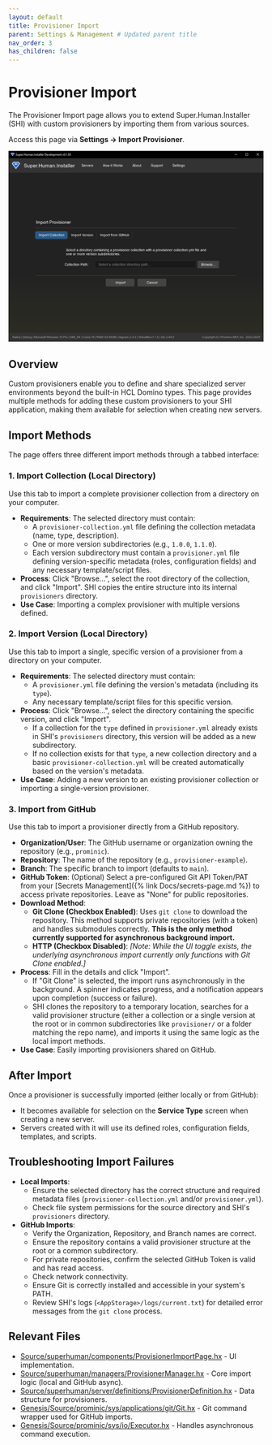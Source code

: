 ```yaml
---
layout: default
title: Provisioner Import
parent: Settings & Management # Updated parent title
nav_order: 3
has_children: false
---
```


# Provisioner Import

The Provisioner Import page allows you to extend Super.Human.Installer (SHI) with custom provisioners by importing them from various sources.

Access this page via **Settings -> Import Provisioner**.

![Provisioner Import Page](../Assets/images/docs/import-provisioner.png)

## Overview

Custom provisioners enable you to define and share specialized server environments beyond the built-in HCL Domino types. This page provides multiple methods for adding these custom provisioners to your SHI application, making them available for selection when creating new servers.

## Import Methods

The page offers three different import methods through a tabbed interface:

### 1. Import Collection (Local Directory)

Use this tab to import a complete provisioner collection from a directory on your computer.

*   **Requirements**: The selected directory must contain:
    *   A `provisioner-collection.yml` file defining the collection metadata (name, type, description).
    *   One or more version subdirectories (e.g., `1.0.0`, `1.1.0`).
    *   Each version subdirectory must contain a `provisioner.yml` file defining version-specific metadata (roles, configuration fields) and any necessary template/script files.
*   **Process**: Click "Browse...", select the root directory of the collection, and click "Import". SHI copies the entire structure into its internal `provisioners` directory.
*   **Use Case**: Importing a complex provisioner with multiple versions defined.

### 2. Import Version (Local Directory)

Use this tab to import a single, specific version of a provisioner from a directory on your computer.

*   **Requirements**: The selected directory must contain:
    *   A `provisioner.yml` file defining the version's metadata (including its `type`).
    *   Any necessary template/script files for this specific version.
*   **Process**: Click "Browse...", select the directory containing the specific version, and click "Import".
    *   If a collection for the `type` defined in `provisioner.yml` already exists in SHI's `provisioners` directory, this version will be added as a new subdirectory.
    *   If no collection exists for that `type`, a new collection directory and a basic `provisioner-collection.yml` will be created automatically based on the version's metadata.
*   **Use Case**: Adding a new version to an existing provisioner collection or importing a single-version provisioner.

### 3. Import from GitHub

Use this tab to import a provisioner directly from a GitHub repository.

*   **Organization/User**: The GitHub username or organization owning the repository (e.g., `prominic`).
*   **Repository**: The name of the repository (e.g., `provisioner-example`).
*   **Branch**: The specific branch to import (defaults to `main`).
*   **GitHub Token**: (Optional) Select a pre-configured Git API Token/PAT from your [Secrets Management]({% link Docs/secrets-page.md %}) to access private repositories. Leave as "None" for public repositories.
*   **Download Method**:
    *   **Git Clone (Checkbox Enabled)**: Uses `git clone` to download the repository. This method supports private repositories (with a token) and handles submodules correctly. **This is the only method currently supported for asynchronous background import.**
    *   **HTTP (Checkbox Disabled)**: *[Note: While the UI toggle exists, the underlying asynchronous import currently only functions with Git Clone enabled.]*
*   **Process**: Fill in the details and click "Import".
    *   If "Git Clone" is selected, the import runs asynchronously in the background. A spinner indicates progress, and a notification appears upon completion (success or failure).
    *   SHI clones the repository to a temporary location, searches for a valid provisioner structure (either a collection or a single version at the root or in common subdirectories like `provisioner/` or a folder matching the repo name), and imports it using the same logic as the local import methods.
*   **Use Case**: Easily importing provisioners shared on GitHub.

## After Import

Once a provisioner is successfully imported (either locally or from GitHub):

*   It becomes available for selection on the **Service Type** screen when creating a new server.
*   Servers created with it will use its defined roles, configuration fields, templates, and scripts.

## Troubleshooting Import Failures

*   **Local Imports**:
    *   Ensure the selected directory has the correct structure and required metadata files (`provisioner-collection.yml` and/or `provisioner.yml`).
    *   Check file system permissions for the source directory and SHI's `provisioners` directory.
*   **GitHub Imports**:
    *   Verify the Organization, Repository, and Branch names are correct.
    *   Ensure the repository contains a valid provisioner structure at the root or a common subdirectory.
    *   For private repositories, confirm the selected GitHub Token is valid and has read access.
    *   Check network connectivity.
    *   Ensure Git is correctly installed and accessible in your system's PATH.
    *   Review SHI's logs (`<AppStorage>/logs/current.txt`) for detailed error messages from the `git clone` process.

## Relevant Files

*   [Source/superhuman/components/ProvisionerImportPage.hx](https://github.com/Moonshine-IDE/Super.Human.Installer/blob/master/Source/superhuman/components/ProvisionerImportPage.hx) - UI implementation.
*   [Source/superhuman/managers/ProvisionerManager.hx](https://github.com/Moonshine-IDE/Super.Human.Installer/blob/master/Source/superhuman/managers/ProvisionerManager.hx) - Core import logic (local and GitHub async).
*   [Source/superhuman/server/definitions/ProvisionerDefinition.hx](https://github.com/Moonshine-IDE/Super.Human.Installer/blob/master/Source/superhuman/server/definitions/ProvisionerDefinition.hx) - Data structure for provisioners.
*   [Genesis/Source/prominic/sys/applications/git/Git.hx](https://github.com/Moonshine-IDE/Super.Human.Installer/blob/master/Genesis/Source/prominic/sys/applications/git/Git.hx) - Git command wrapper used for GitHub imports.
*   [Genesis/Source/prominic/sys/io/Executor.hx](https://github.com/Moonshine-IDE/Super.Human.Installer/blob/master/Genesis/Source/prominic/sys/io/Executor.hx) - Handles asynchronous command execution.

